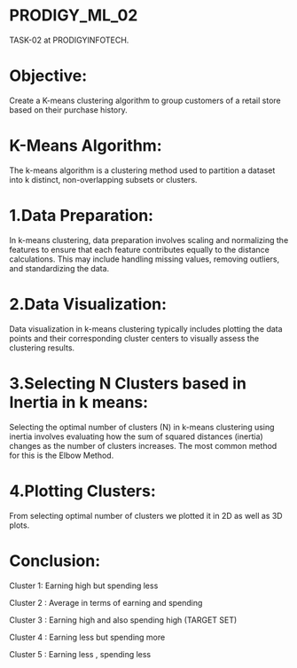 # PRODIGY_ML_02
TASK-02 at PRODIGYINFOTECH.

# Objective:
Create a K-means clustering algorithm to group customers of a retail store based on their purchase history.

# K-Means Algorithm:
The k-means algorithm is a clustering method used to partition a dataset into k distinct, non-overlapping subsets or clusters. 

# 1.Data Preparation:
In k-means clustering, data preparation involves scaling and normalizing the features to ensure that each feature contributes equally to the distance calculations. This may include handling missing values, removing outliers, and standardizing the data.

# 2.Data Visualization:
Data visualization in k-means clustering typically includes plotting the data points and their corresponding cluster centers to visually assess the clustering results.

# 3.Selecting N Clusters based in Inertia in k means:
Selecting the optimal number of clusters (N) in k-means clustering using inertia involves evaluating how the sum of squared distances (inertia) changes as the number of clusters increases. The most common method for this is the Elbow Method.

# 4.Plotting Clusters:
From selecting optimal number of clusters we plotted it in 2D as well as 3D plots.

# Conclusion:

Cluster 1: Earning high but spending less

Cluster 2 : Average in terms of earning and spending

Cluster 3 : Earning high and also spending high (TARGET SET)

Cluster 4 : Earning less but spending more

Cluster 5 : Earning less , spending less
